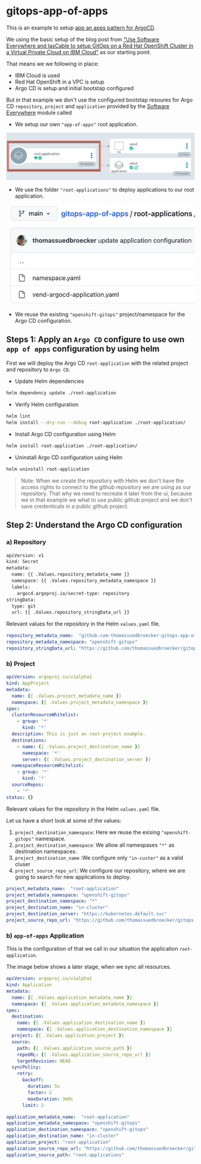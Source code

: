 # gitops-app-of-apps

This is an example to setup [app an apps pattern for ArgoCD](https://argo-cd.readthedocs.io/en/stable/operator-manual/cluster-bootstrapping/).

We using the basic setup of the blog post from ["Use Software Everywhere and IasCable to setup GitOps on a Red Hat OpenShift Cluster in a Virtual Private Cloud on IBM Cloud"](https://wp.me/paelj4-1tZ) as our starting point. 

That means we we following in place:

* IBM Cloud is used
* Red Hat OpenShift in a VPC is setup
* Argo CD is setup and initial bootstap configured

But in that example we don't use the configured bootstap resoures for Argo CD `repository`, `project` and `application` provided by the [Software Everywhere](https://github.com/cloud-native-toolkit/software-everywhere) module called 

* We setup our own `"app-of-apps"` root application.

![](images/app-of-apps-01.png)

* We use the folder `"root-applications"` to deploy applications to our root application.

![](images/app-of-apps-02.png)


* We reuse the existing `"openshift-gitops"` project/namespace for the Argo CD configuration.



## Steps 1: Apply an `Argo CD` configure to use own `app of apps` configuration by using helm

First we will deploy the Argo CD `root-application` with the related project and repository to `Argo CD`.

* Update Helm dependencies

```sh
helm dependency update ./root-application
```

* Verify Helm configuration

```sh
helm lint
helm install --dry-run --debug root-application ./root-application/
```

* Install Argo CD configuration using Helm

```sh
helm install root-application ./root-application/
```

* Uninstall Argo CD configuration using Helm

```sh
helm uninstall root-application
```

>Note: When we create the repository with Helm we don't have the access rights to connect to the github repository we are using as our repository. That why we need to recreate it later from the ui, because we in that example we what to use public github project and we don't save credenticals in a public github project. 

## Step 2: Understand the Argo CD configuration

### a) Repository

```sh
apiVersion: v1
kind: Secret
metadata:
  name: {{ .Values.repository_metadata_name }}
  namespace: {{ .Values.repository_metadata_namespace }}
  labels:
    argocd.argoproj.io/secret-type: repository
stringData:
  type: git
  url: {{ .Values.repository_stringData_url }}
```

Relevant values for the repository in the Helm `values.yaml` file.

```yaml
repository_metadata_name:  "github.com-thomassuedbroecker-gitops-app-of-apps"
repository_metadata_namespace: "openshift-gitops"
repository_stringData_url: "https://github.com/thomassuedbroecker/gitops-app-of-apps"
```

### b) Project

```yaml
apiVersion: argoproj.io/v1alpha1
kind: AppProject
metadata:
  name: {{ .Values.project_metadata_name }}
  namespace: {{ .Values.project_metadata_namespace }}
spec:
  clusterResourceWhitelist:
    - group: '*'
      kind: '*'
  description: This is just an root-project example.
  destinations:
    - name: {{ .Values.project_destination_name }}
      namespace: '*'
      server: {{ .Values.project_destination_server }}
  namespaceResourceWhitelist:
    - group: '*'
      kind: '*'
  sourceRepos:
    - '*'
status: {}
```

Relevant values for the repository in the Helm `values.yaml` file.

Let us have a short look at some of the values:

1. `project_destination_namespace`: Here we reuse the exising `"openshift-gitops"` namespace.
2. `project_destination_namespace`: We allow all namespases `"*"` as destination namespaces.
3. `project_destination_name` :We configure only `"in-custer"` as a valid cluser
4. `project_source_repo_url`: We configure our repository, where we are going to search for new applications to deploy.

```yaml
project_metadata_name:  "root-application"
project_metadata_namespace: "openshift-gitops"
project_destination_namespace: "*"
project_destination_name: "in-cluster"
project_destination_server: "https://kubernetes.default.svc"
project_source_repo_url: "https://github.com/thomassuedbroecker/gitops-app-of-apps"
```

### b) `app-of-apps` Application 

This is the configuration of that we call in our situation the application `root-application`.

The image below shows a later stage, when we sync all resources.



```yaml
apiVersion: argoproj.io/v1alpha1
kind: Application
metadata:
  name: {{ .Values.application_metadata_name }}
  namespace: {{ .Values.application_metadata_namespace }}
spec:
  destination:
    name: {{ .Values.application_destination_name }}
    namespace: {{ .Values.application_destination_namespace }}
  project: {{ .Values.application_project }}
  source:
    path: {{ .Values.application_source_path }} 
    repoURL: {{ .Values.application_source_repo_url }}
    targetRevision: HEAD
  syncPolicy:
    retry:
      backoff:
        duration: 5s
        factor: 2
        maxDuration: 3m0s
      limit: 2
```

```yaml
application_metadata_name:  "root-application"
application_metadata_namespace: "openshift-gitops"
application_destination_namespace: "openshift-gitops"
application_destination_name: "in-cluster"
application_project: "root-application"
application_source_repo_url: "https://github.com/thomassuedbroecker/gitops-app-of-apps"
application_source_path: "root-applications"
```


